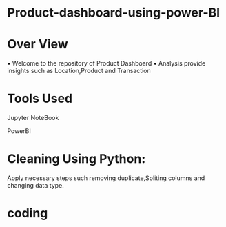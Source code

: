 # Product-dashboard-using-power-BI

# Over View
• Welcome to the repository of Product Dashboard
• Analysis provide insights such as Location,Product and Transaction
# Tools  Used
Jupyter NoteBook

PowerBI

# Cleaning Using Python:
Apply necessary steps such removing duplicate,Spliting columns and changing data type.

# coding

